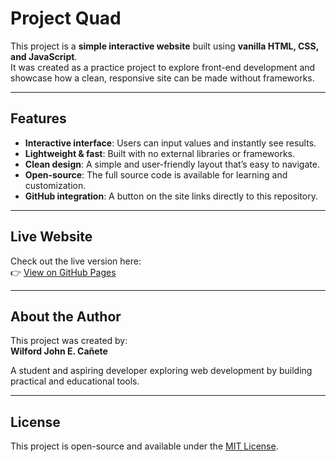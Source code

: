# Project Quad

This project is a **simple interactive website** built using **vanilla HTML, CSS, and JavaScript**.  
It was created as a practice project to explore front-end development and showcase how a clean, responsive site can be made without frameworks.

---

## Features
- **Interactive interface**: Users can input values and instantly see results.  
- **Lightweight & fast**: Built with no external libraries or frameworks.  
- **Clean design**: A simple and user-friendly layout that’s easy to navigate.  
- **Open-source**: The full source code is available for learning and customization.  
- **GitHub integration**: A button on the site links directly to this repository.  

---

## Live Website
Check out the live version here:  
👉 [View on GitHub Pages](https://ProjectQuadHtmlDev.github.io)

---

## About the Author
This project was created by:  
**Wilford John E. Cañete**  

A student and aspiring developer exploring web development by building practical and educational tools.

---

## License
This project is open-source and available under the [MIT License](LICENSE).
